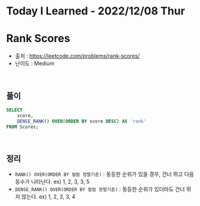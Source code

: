 # Today I Learned - 2022/12/08 Thur

# Rank Scores
- 출처 : https://leetcode.com/problems/rank-scores/
- 난이도 : Medium
<br>

## 풀이
```sql
SELECT
    score,
    DENSE_RANK() OVER(ORDER BY score DESC) AS 'rank'
FROM Scores;
```
<br>

## 정리
- `RANK() OVER(ORDER BY 컬럼 정렬기준)` : 동등한 순위가 있을 경우, 건너 뛰고 다음 등수가 나타난다.
  ex) 1, 2, 3, 3, 5
- `DENSE_RANK() OVER(ORDER BY 컬럼 정렬기준)` : 동등한 순위가 있더라도 건너 뛰지 않는다.
  ex) 1, 2, 3, 3, 4
